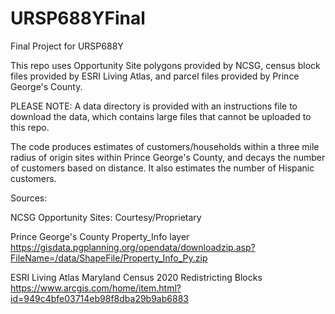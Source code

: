 # URSP688YFinal
Final Project for URSP688Y

This repo uses Opportunity Site polygons provided by NCSG, census block files provided by ESRI Living Atlas,
and parcel files provided by Prince George's County.

PLEASE NOTE: A data directory is provided with an instructions file to download the data, which contains large
files that cannot be uploaded to this repo.

The code produces estimates of customers/households within a three mile radius of origin sites within Prince George's County, and decays the number of customers based on distance. It also estimates the number of Hispanic customers. 

Sources:

NCSG Opportunity Sites:
Courtesy/Proprietary

Prince George's County Property_Info layer
https://gisdata.pgplanning.org/opendata/downloadzip.asp?FileName=/data/ShapeFile/Property_Info_Py.zip

ESRI Living Atlas Maryland Census 2020 Redistricting Blocks
https://www.arcgis.com/home/item.html?id=949c4bfe03714eb98f8dba29b9ab6883
